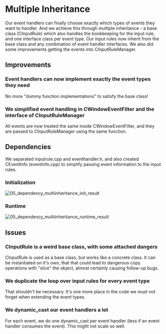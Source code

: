 # Multiple Inheritance
Our event handlers can finally choose exactly which types of events they want to handler. And we achieve this through multiple inheritance - a base class (CInputRule) which also handles the bookkeeping for the input rule, and one interface class per event type. Our input rules now inherit from the base class and any combination of event handler interfaces.
We also did some improvements getting the events into CInputRuleManager.
## Improvements
### Event handlers can now implement exactly the event types they need
No more "dummy function implementations" to satisfy the base class!
### We simplified event handling in CWindowEventFilter and the interface of CInputRuleManager
All events are now treated the same inside CWindowEventFilter, and they are passed to CInputRuleManager using the same function.
## Dependencies
We separated inputrule.cpp and eventhandler.h, and also created CEventInfo (eventinfo.cpp) to simplify passing event information to the input rules.
### Initialization
![05_dependency_multiinheritance_init_result](https://github.com/Asperamanca/cpp_eventhandler/assets/59048940/f414141d-a22d-48b3-931e-506e7af52ea0)

### Runtime
![05_dependency_multiinheritance_runtime_result](https://github.com/Asperamanca/cpp_eventhandler/assets/59048940/d84a65e0-13bd-46d8-bbf5-ee5a0fa0e84d)

## Issues
### CInputRule is a weird base class, with some attached dangers
CInputRule is used as a base class, but works like a concrete class. It can be instantiated on it's own, that that could lead to dangerous copy operations with "slice" the object, almost certainly causing follow-up bugs.
### We duplicate the loop over input rules for every event type
That shouldn't be necessary. It's one more place in the code we must not forget when extending the event types.
### We dynamic_cast our event handlers a lot
For each event, we do one dynamic_cast per event handler (less if an event handler consumes the event). This might not scale so well.
